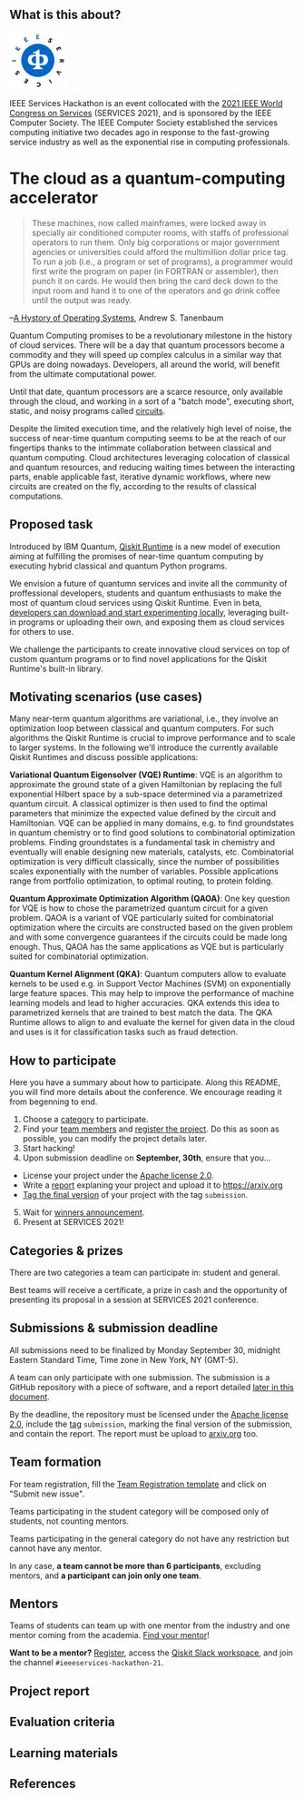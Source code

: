 ## What is this about?
<!-- About IEEE Services Hackathon -->

<img src="/images/logo-icws-new.png" width="100">

IEEE Services Hackathon is an event collocated with the [2021 IEEE World Congress on Services](https://conferences.computer.org/services/2021/) (SERVICES 2021), and is sponsored by the IEEE Computer Society. The IEEE Computer Society established the services computing initiative two decades ago in response to the fast-growing service industry as well as the exponential rise in computing professionals.

# The cloud as a quantum-computing accelerator

>These machines, now called mainframes, were locked away in specially air conditioned computer rooms, with staffs of professional operators to run them. Only big corporations or major government agencies or universities could afford the multimillion dollar price tag. To run a job (i.e., a program or set of programs), a programmer would first write the program on paper (in FORTRAN or assembler), then punch it on cards. He would then bring the card deck down to the input room and hand it to one of the operators and go drink coffee until the output was ready.

–[A Hystory of Operating Systems](http://www.cosy.sbg.ac.at/~clausen/PVSE2006/printerfriendly.asp.htm), Andrew S. Tanenbaum

Quantum Computing promises to be a revolutionary milestone in the history of cloud services. There will be a day that quantum processors become a commodity and they will speed up complex calculus in a similar way that GPUs are doing nowadays. Developers, all around the world, will benefit from the ultimate computational power. 

Until that date, quantum processors are a scarce resource, only available through the cloud, and working in a sort of a "batch mode", executing short, static, and noisy programs called [circuits](https://qiskit.org/textbook/ch-algorithms/defining-quantum-circuits.html#2.-What-is-a-Quantum-Circuit?-).

Despite the limited execution time, and the relatively high level of noise, the success of near-time quantum computing seems to be at the reach of our fingertips thanks to the intimmate collaboration between classical and quantum computing. Cloud architectures leveraging colocation of classical and quantum resources, and reducing waiting times between the interacting parts, enable applicable fast, iterative dynamic workflows, where new circuits are created on the fly, according to the results of classical computations.

## Proposed task

Introduced by IBM Quantum, [Qiskit Runtime](https://quantum-computing.ibm.com/lab/docs/iql/runtime/) is a new model of execution aiming at fulfilling the promises of near-time quantum computing by executing hybrid classical and quantum Python programs.

We envision a future of quantumn services and invite all the community of proffessional developers, students and quantum enthusiasts to make the most of quantum cloud services using Qiskit Runtime. Even in beta, [developers can download and start experimenting locally](https://github.com/Qiskit-Partners/qiskit-runtime/), leveraging built-in programs or uploading their own, and exposing them as cloud services for others to use.

We challenge the participants to create innovative cloud services on top of custom quantum programs or to find novel applications for the Qiskit Runtime's built-in library.

##  Motivating scenarios (use cases)

Many near-term quantum algorithms are variational, i.e., they involve an optimization loop between classical and quantum computers. For such algorithms the Qiskit Runtime is crucial to improve performance and to scale to larger systems. In the following we'll introduce the currently available Qiskit Runtimes and discuss possible applications:

**Variational Quantum Eigensolver (VQE) Runtime**: VQE is an algorithm to approximate the ground state of a given Hamiltonian by replacing the full exponential Hilbert space by a sub-space determined via a parametrized quantum circuit. A classical optimizer is then used to find the optimal parameters that minimize the expected value defined by the circuit and Hamiltonian. VQE can be applied in many domains, e.g. to find groundstates in quantum chemistry or to find good solutions to combinatorial optimization problems. Finding groundstates is a fundamental task in chemistry and eventually will enable designing new materials, catalysts, etc. Combinatorial optimization is very difficult classically, since the number of possibilities scales exponentially with the number of variables. Possible applications range from portfolio optimization, to optimal routing, to protein folding.

**Quantum Approximate Optimization Algorithm (QAOA)**: One key question for VQE is how to chose the parametrized quantum circuit for a given problem. QAOA is a variant of VQE particularly suited for combinatorial optimization where the circuits are constructed based on the given problem and with some convergence guarantees if the circuits could be made long enough. Thus, QAOA has the same applications as VQE but is particularly suited for combinatorial optimization.

**Quantum Kernel Alignment (QKA)**: Quantum computers allow to evaluate kernels to be used e.g. in Support Vector Machines (SVM) on exponentially large feature spaces. This may help to improve the performance of machine learning models and lead to higher accuracies. QKA extends this idea to parametrized kernels that are trained to best match the data. The QKA Runtime allows to align to and evaluate the kernel for given data in the cloud and uses is it for classification tasks such as fraud detection.

<!--
Add "upload your own program".
-->

## How to participate

Here you have a summary about how to participate. Along this README, you will find more details about the conference. We encourage reading it from begenning to end.

1. Choose a [category](#categories-prizes) to participate.
2. Find your [team members](#team-formation) and [register the project](https://github.com/IEEEServices/hackathon-2021/issues/new?assignees=&labels=&template=project-registration.md&title=Project+name). Do this as soon as possible, you can modify the project details later.
3. Start hacking!
4. Upon submission deadline on **September, 30th**, ensure that you...
  - License your project under the [Apache license 2.0](https://www.apache.org/licenses/LICENSE-2.0).
  - Write a [report](#project-report) explaning your project and upload it to https://arxiv.org
  - [Tag the final version](https://git-scm.com/book/en/v2/Git-Basics-Tagging) of your project with the tag `submission`.
5. Wait for [winners announcement](#categories-and-prizes).
6. Present at SERVICES 2021!

## Categories & prizes

There are two categories a team can participate in: student and general.

Best teams will receive a certificate, a prize in cash and the opportunity of presenting its proposal in a session at SERVICES 2021 conference.

##  Submissions & submission deadline

All submissions need to be finalized by Monday September 30, midnight Eastern Standard Time, Time zone in New York, NY (GMT-5).

A team can only participate with one submission. The submission is a GitHub repository with a piece of software, and a report detailed [later in this document](#project-report).

By the deadline, the repository must be licensed under the [Apache license 2.0](https://www.apache.org/licenses/LICENSE-2.0), include the [tag](https://git-scm.com/book/en/v2/Git-Basics-Tagging) `submission`, marking the final version of the submission, and contain the report. The report must be upload to [arxiv.org](https://arxiv.org) too.

##  Team formation

For team registration, fill the [Team Registration template](https://github.com/IEEEServices/hackathon-2021/issues/new?assignees=&labels=&template=team-registration.md&title=Team+registration) and click on "Submit new issue".

Teams participating in the student category will be composed only of students, not counting mentors.

Teams participating in the general category do not have any restriction but cannot have any mentor.

In any case, **a team cannot be more than 6 participants**, excluding mentors, and **a participant can join only one team**.

## Mentors

Teams of students can team up with one mentor from the industry and one mentor coming from the academia. [Find your mentor](https://airtable.com/shrxy3zEj8wM5ipLR)!

**Want to be a mentor?** [Register](https://airtable.com/shr1CbDksw2htnG48), access the [Qiskit Slack workspace](https://ibm.co/joinqiskitslack), and join the channel `#ieeeservices-hackathon-21`.

##  Project report

<!--
#### Source code that must be uploaded to an open GitHub repository and must have a well-documented README file describing the steps of using the product;

#### Video recording of demonstration that must be uploaded to YouTube;

#### A report no more than 6 pages that describes:

1. The motivation,

2. Use scenario,

3. At which level privacy preserving is provided and explanation of how privacy preserving is provided,

4. Technologies used,

5. Novelty of the product; 

The report must either contain the url to the GitHub repository or the link to the YouTube video.

#### An emulation of the application should be easily setup in one desktop through docker containers (i.e., local host service + local application emulation). The GitHub repository should detail the steps for repeatability using docker containers. 
-->

## Evaluation criteria

<!--
The evaluation will be conducted in Gavel platform based on pairwise comparison, based on Gavel's algorithm (https://www.anishathalye.com/2015/03/07/designing-a-better-judging-system). We will recommend our judges to consider following criteria when conducting pairwise comparisons.


1.	Novelty of the idea (0 – 9 scale); 

2.	Privacy level and explanation (0 -9 scale)

3.	Clarity of the report (0 – 9 scale);

4.	Easiness for setting up and using the system (0 –9 scale);

5.	Performance, usability, and reliability of the system (0-9 scale)
-->


## Learning materials


##  References

<!--
[1] Dwork, C. (2008, April). Differential privacy: A survey of results. In International conference on theory and applications of models of computation (pp. 1-19). Springer, Berlin, Heidelberg.

[2] Dwork, C., & Roth, A. (2014). The algorithmic foundations of differential privacy. Foundations and Trends in Theoretical Computer Science, 9(3-4), 211-407.

[3] Costan, Victor, and Srinivas Devadas. "Intel SGX Explained." IACR Cryptol. ePrint Arch. 2016, no. 86 (2016): 1-118.

[4] Gentry, Craig, Amit Sahai, and Brent Waters. "Homomorphic encryption from learning with errors: Conceptually-simpler, asymptotically-faster, attribute-based." Annual Cryptology Conference. Springer, Berlin, Heidelberg, 2013.

[5] Yang, Q., Liu, Y., Chen, T., & Tong, Y. (2019). Federated machine learning: Concept and applications. ACM Transactions on Intelligent Systems and Technology (TIST), 10(2), 1-19.

[6] Konečný, Jakub, et al. "Federated learning: Strategies for improving communication efficiency." arXiv preprint arXiv:1610.05492 (2016).

[7] Sheth, Amit P., and James A. Larson. "Federated database systems for managing distributed, heterogeneous, and autonomous databases." ACM Computing Surveys (CSUR) 22, no. 3 (1990): 183-236.

[8] McSherry, Frank, and Ilya Mironov. "Differentially private recommender systems: Building privacy into the netflix prize contenders." Proceedings of the 15th ACM SIGKDD international conference on Knowledge discovery and data mining. 2009.

-->
